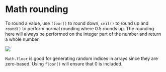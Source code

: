 # Math rounding

To round a value, use <code>floor()</code> to round down, <code>ceil()</code> to round up and <code>round()</code> to perform normal rounding where 0.5 rounds up. The rounding here will always be performed on the integer part of the number and return a whole number.

![](/assets/math.png)

<code>Math.floor</code> is good for generating random indices in arrays since they are zero-based. Using <code>floor()</code> will ensure that 0 is included.
